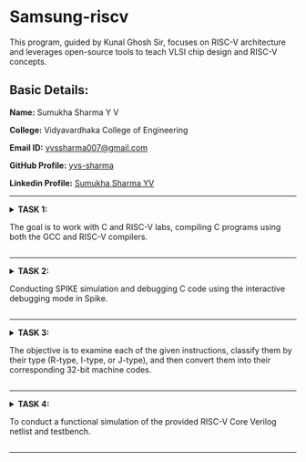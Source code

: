 # Samsung-riscv
This program, guided by Kunal Ghosh Sir, focuses on RISC-V architecture and leverages open-source tools to teach VLSI chip design and RISC-V concepts.

## Basic Details:

**Name:** Sumukha Sharma Y V

**College:** Vidyavardhaka College of Engineering

**Email ID:** yvssharma007@gmail.com

**GitHub Profile:** [yvs-sharma](https://github.com/yvs-sharma)

**Linkedin Profile:** [Sumukha Sharma YV](https://www.linkedin.com/in/sumukha-sharma-yv-71213925a)

----------------------------------------------------------------------------------------------------------------------------

<details>
<summary><b>TASK 1:</b> 
  
The goal is to work with C and RISC-V labs, compiling C programs using both the GCC and RISC-V compilers.</summary>

### C Lab

First, create a file in your preferred directory using a basic editor like Leafpad. Write a program that calculates the sum of numbers from 1 to n, then save and close the editor. Next, compile the file using GCC. After compilation, run the program to view the output.

 C Code to calculate 1 to n numbers
```
#include<stdio.h>
int main()
{
  int i, sum=0, n=90;
  for(i=0;i<=n;++i)
    {
      sum+=i;
    }
  printf("Sum of numbers from 1 to %d is %d\n",n,sum);
  return 0;
}
```

The commands used are
```
gcc sum.c
./a.out

```

![image](https://github.com/user-attachments/assets/1a105a81-3e54-4135-921b-540f58007c90)

### RISC-V lab

It involves viewing the code with the cat command to ensure it’s correct.

```
cat sum.c

```
Next, compile it using the RISC-V GCC compiler.

```
riscv64-unknown-elf-gcc -O1 -mabi=lp64 -march=rv64i -o sum.o sum.c
riscv64-unknown-elf-gcc -Ofast -mabi=lp64 -march=rv64i -o sum.o sum.c
```
![image](https://github.com/user-attachments/assets/732013ca-7b48-4408-ac36-01ef83bfc12b)

After compiling, use

```
riscv64-unknown-elf-objdump -d sum.o

```
to disassemble the code and examine its assembly language version. This provides a closer look at how the program works at the hardware level.

The Assembly language code is displayed.

Using O1
![image](https://github.com/user-attachments/assets/955d5f39-b1ea-4c34-9027-b7aa30410faa)

Using Ofast
![image](https://github.com/user-attachments/assets/4efc08b1-1f7f-4752-87dd-4f852f58bef6)

GCC optimization levels help enhance code performance and reduce size to different extents.

-O0: No optimization is applied, making it ideal for debugging.

-O1: Introduces basic optimizations, improving speed and reducing size without significantly increasing compilation time, offering a good balance.

-Ofast: Focuses purely on speed, disregarding strict standard compliance. It's great for performance-intensive tasks but requires careful testing to prevent unexpected behavior.

Since higher optimization levels can make debugging harder or impact precision in sensitive calculations, thorough testing is essential.

### Description of the commands used while execution:

**C Lab**

-leafpad – A simple and lightweight text editor for Linux.

-gcc – Compiles the program to create an executable file.

./a.out – Executes the compiled program.

cd – Switches the working directory in the command-line interface.

**RISC-V Lab**

-march=rv64i – Defines the target architecture for RISC-V, where rv64i represents a 64-bit processor with a base integer instruction set.

-O1 – Enables basic GCC optimizations that enhance performance without greatly increasing compilation time.

-mabi=lp64 – Specifies the Application Binary Interface (ABI) for RISC-V, using 64-bit long integers and pointers.

-Ofast – A high-performance optimization flag in GCC that prioritizes speed over strict standard compliance.

riscv-objdump – A tool that disassembles RISC-V binaries, aiding in debugging and understanding compiled code.

</details>

----------------------------------------------------------------------------------------------------------------------------

<details>
<summary><b>TASK 2:</b> 
  
Conducting SPIKE simulation and debugging C code using the interactive debugging mode in Spike.</summary>

First, create a file in the selected directory using a basic editor like Leafpad. Write the program to swap two numbers, then save and close the editor.

 C Code to swap 2 numbers
```
#include<stdio.h>
void main()
{
int a=10, b=5, temp;
printf("Numbers before swap: A=%d and B=%d\n",a,b);
temp=a;
a=b;
b=temp;
printf("Numbers after swap: A=%d and B=%d\n",a,b);
}
```

The code should be compiled and simulated using both the GCC and RISC-V compilers, ensuring that the same output is displayed on the terminal for both.

The commands used are :

For gcc , 
```
gcc swap.c
./a.out

```

For riscv compiler , 
```
spike pk swap.o
```

![image](https://github.com/user-attachments/assets/1a105a81-3e54-4135-921b-540f58007c90)

Object dump using O1 and Ofast

![image](https://github.com/user-attachments/assets/732013ca-7b48-4408-ac36-01ef83bfc12b)

Using Ofast

![image](https://github.com/user-attachments/assets/955d5f39-b1ea-4c34-9027-b7aa30410faa)

Using O1

Debug:

1. To open the object dump , 
```
riscv64-unknown-elf-objdump -d swap.o | less
```

2. To debug ,
 ```
   spike -d pk swap.o
 ```
![image](https://github.com/user-attachments/assets/4efc08b1-1f7f-4752-87dd-4f852f58bef6)


### Description of the commands used while execution:

- **spike**: This is a simulator for the RISC-V Instruction Set Architecture (ISA), commonly used to simulate and test RISC-V programs. It emulates a RISC-V processor, allowing programs to run in a controlled setting.  
- **-d**: This flag activates debug mode, enabling step-by-step execution of the program. It allows you to inspect registers, memory, and other details, which is helpful for identifying issues and analyzing program behavior.  
- **pk**: Stands for proxy kernel, which serves as a lightweight operating system for RISC-V. It manages system calls and aids in running programs within the simulated environment.

### Description of assembly level instructions:  

- **addi (Add Immediate)**
  
  Format: `addi rd, rs1, imm`
  
  Adds an immediate value (imm) to the value in register `rs1` and stores the result in register `rd`.
  

- **sd (Store Doubleword)**
  
  Format: `sd rs2, offset(rs1)`
   
  Stores a 64-bit value from register `rs2` into memory at the address calculated by `offset + rs1`.

- **lui (Load Upper Immediate)**
  
  Format: `lui rd, imm`

  Shifts the immediate value (imm) left by 12 bits and stores it in the upper portion of the destination register `rd`.

- **li (Load Immediate)**
  
  Format: `li rd, imm`
  
  Loads an immediate value (imm) directly into register `rd`.
</details>

----------------------------------------------------------------------------------------------------------------------------

<details>
<summary><b>TASK 3:</b> 
  
The objective is to examine each of the given instructions, classify them by their type (R-type, I-type, or J-type), and then convert them into their corresponding 32-bit machine codes.</summary>

### What is RISC-V?

RISC-V is an open-source instruction set architecture (ISA) that allows developers to create processors tailored to specific needs, without any licensing costs. Built on reduced instruction set computer (RISC) principles, it represents the fifth generation of processors based on this concept. As an open and free alternative, RISC-V provides flexibility and easy access for developers.

### Instruction Formats in RISC-V :

The instruction format of a processor determines how machine language instructions are organized for execution. In RISC-V, instructions are made up of fields that indicate where the data is located and what operations should be performed. RISC-V has six primary instruction formats:

  1. R-format
  2. I-format
  3. S-format
  4. B-format
  5. U-format
  6. J-format

Each format serves specific purposes in the processor's operation.

![image](https://github.com/user-attachments/assets/71043fcb-ff93-4b61-8b8b-4b56f55e2414)

### 1. **R-type Instruction**:
 
This format is used for operations that involve registers rather than memory. It is mainly used for arithmetic and logical operations.  

The 32-bit instruction is divided into six fields:
![image](https://github.com/user-attachments/assets/6f289d8a-2533-4459-90ed-c4d0f234a4a9)

1. **Opcode (7 bits)**: Specifies the instruction format and the operation to be performed.  

2. **rd (5 bits)**: Represents the destination register where the result of the operation will be stored.  

3. **func3 (3 bits)**: Determines the specific arithmetic or logical operation to be carried out.  

4. **rs1 (5 bits)**: The first source register that holds the input data for the operation.  

5. **rs2 (5 bits)**: The second source register used alongside `rs1` for the computation.  

6. **func7 (7 bits)**: Provides additional details about the operation, similar to `func3`.  

These fields work together to execute arithmetic and logical instructions using registers in the RISC-V architecture.

Example : add A,B,C

32-bit Instruction: 0000000 00011 00010 000 00001 0110011


### 2. **I-type Instruction**:

The "I" in I-type stands for Immediate, indicating that the operations use both registers and an immediate (constant) value, rather than memory locations. This instruction type is mainly used for immediate and load operations.

The 32-bit instruction is divided into five fields:

1. **Opcode (7 bits)**: Specifies the operation to be performed and the instruction format.  

2. **rd (5 bits)**: Represents the destination register where the result of the operation is stored.  

3. **func3 (3 bits)**: Determines the specific operation to be carried out, such as arithmetic or logical operations.  

4. **rs1 (5 bits)**: The source register containing one of the operands for the operation.  

5. **imm (12 bits)**: The immediate value, which is a constant used in the operation.

These fields together enable operations that involve both registers and immediate values in RISC-V.

![image](https://github.com/user-attachments/assets/572d92bc-8931-4bbc-a4de-4bcee6be5020)

Example : addi A,B,15

32-bit Instruction: 000000000101 00010 000 00001 0010011


### 3. **S-type Instruction**:
   
   The "S" stands for Store, indicating that this instruction type is used to store the value from a register into memory. It is primarily used for store operations.

The 32-bit instruction is divided into six fields:
![image](https://github.com/user-attachments/assets/6f658175-7621-414b-93a7-3043495603c3)

1. **Opcode (7 bits)**: Specifies the instruction format and the operation to be performed.  

2. **imm[11:5] (7 bits)**: The upper 7 bits of a 12-bit signed immediate value, located in bits [31:25] of the instruction.  

3. **rs2 (5 bits)**: The source register containing the value to be stored in memory.  

4. **rs1 (5 bits)**: The base register used to calculate the memory address.  

5. **func3 (3 bits)**: Specifies the width and type of the store operation (e.g., word, half-word, or byte).  

6. **imm[4:0] (5 bits)**: The lower 5 bits of the 12-bit signed immediate value, located in bits [11:7] of the instruction.  

Key Features of S-type:
- S-type instructions do not have an `rd` field because they do not store values in registers.
- The value to be stored is found in the `rs2` field, while the address is calculated using `rs1` and the immediate field.

Example: sw x1, 6(x2)  

32-bit Instruction: 0000000 00001 00010 010 01000 0100011


### 4. **B-type Instruction**:

   The "B" stands for Branching, indicating that this instruction is used for conditional branching based on certain conditions.

The 32-bit instruction is divided into eight fields:
![image](https://github.com/user-attachments/assets/8003f573-890a-4b4f-910b-16459a1e7c9b)

1. **Opcode (7 bits)**: Specifies the instruction format and the operation to be performed.  

2. **imm[12] (1 bit)**: The most significant bit of a 12-bit signed immediate, located in bit [31] of the instruction.  

3. **imm[10:5] (6 bits)**: The next 6 bits of the signed immediate, located in bits [25:30] of the instruction.  

4. **imm[4:1] (4 bits)**: The next 4 bits of the signed immediate, located in bits [11:8] of the instruction.  

5. **imm[11] (1 bit)**: The second most significant bit of the signed immediate, located in bit [7] of the instruction.  

6. **rs1 (5 bits)**: The first source register used in conditional operations.  

7. **rs2 (5 bits)**: The second source register used in conditional operations.  

8. **func3 (3 bits)**: Specifies the condition for branching (e.g., equal, not equal, less than).  

### Branching Logic:  
- If the condition specified by `func3` is true, the Program Counter (PC) is updated by adding the immediate value to the current PC.  
- If the condition is false, the PC is updated by adding 4 bytes to the current PC, moving to the next instruction.  

Word Alignment:  
- RV32 instructions are word-aligned, meaning the address must always be a multiple of 4 bytes.

Example: beq x1, x2, 16 

32-bit Instruction: 0000000 00001 00010 000 00010 1100011


### 5. **U-type Instruction**:

   In the RV32 architecture, each U-type instruction is 32 bits long. The "U" stands for Upper Immediate, as these instructions are used to transfer an immediate value into the upper portion of the destination register. They are mainly used for loading large constants into registers.

The 32-bit instruction is divided into three fields:
![image](https://github.com/user-attachments/assets/4eaa9a7d-3ca8-4b32-a017-b28c7b8c9efe)

1. **Opcode (7 bits)**: Specifies the instruction format and the operation to be performed.  

2. **rd (5 bits)**: The destination register where the immediate value is transferred.  

3. **Immediate (20 bits)**: A 20-bit immediate value that is placed in the upper portion of the destination register.  

Key Instructions in U-type:

- **LUI (Load Upper Immediate)**: Loads a 20-bit immediate value into the upper portion of the destination register.  

- **AUIPC (Add Upper Immediate to PC)**: Adds a 20-bit immediate value to the current Program Counter (PC) and stores the result in the destination register.

Example: lui x1, 0x12345  

32-bit Instruction: 00010010001101000101 00001 0110111



### 6. **J-type Instruction**:

   The "J" stands for Jump, indicating that this instruction format is used for jump-type operations, typically for branching to a specific memory location. J-type instructions are mainly used for implementing jumps and loops, allowing the program to branch to desired memory locations.

The 32-bit instruction is divided into six fields:
![image](https://github.com/user-attachments/assets/e0add552-671b-4240-bb4a-cebe14c59a1a)

1. **Opcode (7 bits)**: Specifies the instruction format and the operation to be performed.  

2. **rd (5 bits)**: The destination register used to store the return address in jump operations.  

3. **Immediate (20 bits)**: A 20-bit signed immediate value that represents the offset for the jump.  

Key Instruction in J-type:
- **JAL (Jump and Link)**: This instruction performs a jump to the target address specified by the immediate value and stores the return address (the next instruction's address) in the destination register (`rd`).

Example: jal x1, 2048 

32-bit Instruction: 000000000010 0000000000 00001 1101111
</details>

----------------------------------------------------------------------------------------------------------------------------

<details>
<summary><b>TASK 4:</b> 
  
To conduct a functional simulation of the provided RISC-V Core Verilog netlist and testbench.</summary>

**Note**: The Verilog code and testbench for the RISC-V processor have already been created.

### Step 1: Installation of iverilog and gtkwave

Use the following commands for installation:

1. For iverilog ,

` $ sudo apt install iverilog`

3. For gtkwave,

` $ sudo apt install gtkwave`

### Step 2: Creating files for verilog and testbench by following commands

`  $ gedit iiitb_rv32i.v`

` $ gedit iiitb_rv32i_tb.v`

### Step 3: To simulate and run the verilog code , 

`  $ iverilog -o iiitb_rv32i iiitb_rv32i.v iiitb_rv32i_tb.v`

` $ ./iiitb_rv32i`

### Step 4: Command to see the simulation waveform ,

`  $ gtkwave iiitb_rv32i.vcd`



The gtkwave will be opened and the following window will appear.
![image](https://github.com/user-attachments/assets/17c33cea-da53-448e-a1bd-444a42554025)


### Step 5: Analysing output waveform

Some of the output waveforms are given here ,


**1. sub r7 , r1 , r2**
![sub](https://github.com/user-attachments/assets/f4828f86-c400-43d2-9f0e-2c8d799dd9e2)

Here , the subtraction of r2 from r1 happens and the result is stored in r7.



**2. add r6 , r1 , r2**
![add](https://github.com/user-attachments/assets/e74c7763-8243-4ac9-8813-d76c7b197823)

Here , the sum of r2 from r1 happens and the result is stored in r6.



**3. and r8 , r1 , r3**
![and](https://github.com/user-attachments/assets/b37ebca2-2c48-47fb-b31a-7f5505016061)

Here , bitwise AND is performed between r1 and r3 , the result is stored in r8.



**4. or r9 , r2 , r5**
![or](https://github.com/user-attachments/assets/73640edf-7b2b-439d-ab6d-77115fa937cc)

Here , bitwise OR is performed between r2 and r5 , the result is stored in r9.



**5. xor r10 , r1 , r4**
![xor](https://github.com/user-attachments/assets/191e8185-9413-435a-9356-25edb7e2f29c)

Here , bitwise XOR is performed between r1 and r4 , the result is stored in r10.



**6. addi r12 , r4 , 5**
![image](https://github.com/user-attachments/assets/820e90ca-f119-49ab-ad87-d668344aa01f)

Here , the immediate data 5 is added to the register r4 , the result is stored in r12.



**7. lw r13 , r1 , 2**
![lw](https://github.com/user-attachments/assets/a2016bd8-8770-470e-bcfe-d580e3c78c35)

Here , the word from memory address r1 + 2 is loaded into r13.



**8. beq r0 , r0 , 15**
![beq](https://github.com/user-attachments/assets/f97b95d4-079a-4eb3-ae74-9443fe4dc929)

Here , the Branching happens to PC + 15 if r0 == r0 (always true)

</details>

----------------------------------------------------------------------------------------------------------------------------




